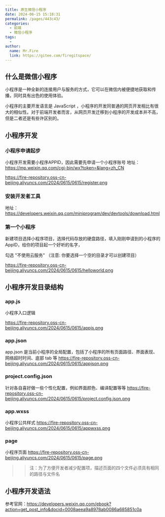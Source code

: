 ```yaml
---
title: 原生微信小程序
date: 2024-06-15 15:18:31
permalink: /pages/443c43/
categories:
  - 前端
  - 微信小程序
tags:
  - 
author: 
  name: Mr.Fire
  link: https://gitee.com/firegitspace/
---
```



## 什么是微信小程序
小程序是一种全新的连接用户与服务的方式，它可以在微信内被便捷地获取和传播，同时具有出色的使用体验。

小程序的主要开发语言是 JavaScript ，小程序的开发同普通的网页开发相比有很大的相似性。对于前端开发者而言，从网页开发迁移到小程序的开发成本并不高，但是二者还是有些许区别的。

## 小程序开发

### 小程序申请起步
小程序开发需要小程序APPID，因此需要先申请一个小程序账号
地址： <https://mp.weixin.qq.com/cgi-bin/wx?token=&lang=zh_CN>

https://fire-repository.oss-cn-beijing.aliyuncs.com/2024/0615/0615/register.png
### 安装开发者工具

地址：<https://developers.weixin.qq.com/miniprogram/dev/devtools/download.html>


### 第一个小程序

新建项目选择小程序项目，选择代码存放的硬盘路径，填入刚刚申请到的小程序的 AppID，给你的项目起一个好听的名字，

勾选 "不使用云服务" （注意: 你要选择一个空的目录才可以创建项目）

https://fire-repository.oss-cn-beijing.aliyuncs.com/2024/0615/0615/helloworld.png
## 小程序开发目录结构 

### app.js

小程序入口逻辑

https://fire-repository.oss-cn-beijing.aliyuncs.com/2024/0615/0615/appjs.png

### app.json
app.json 是当前小程序的全局配置，包括了小程序的所有页面路径、界面表现、网络超时时间、底部 tab 等
https://fire-repository.oss-cn-beijing.aliyuncs.com/2024/0615/0615/appjson.png

### project.config.json

针对各自喜好做一些个性化配置，例如界面颜色、编译配置等等
https://fire-repository.oss-cn-beijing.aliyuncs.com/2024/0615/0615/project.config.json.png

### app.wxss
小程序公共样式
https://fire-repository.oss-cn-beijing.aliyuncs.com/2024/0615/0615/appwxss.png

### page
小程序页面
https://fire-repository.oss-cn-beijing.aliyuncs.com/2024/0615/0615/page.png

>> 注：为了方便开发者减少配置项，描述页面的四个文件必须具有相同的路径与文件名

## 小程序开发语法

参考官网：<https://developers.weixin.qq.com/ebook?action=get_post_info&docid=0008aeea9a8978ab0086a685851c0a>


